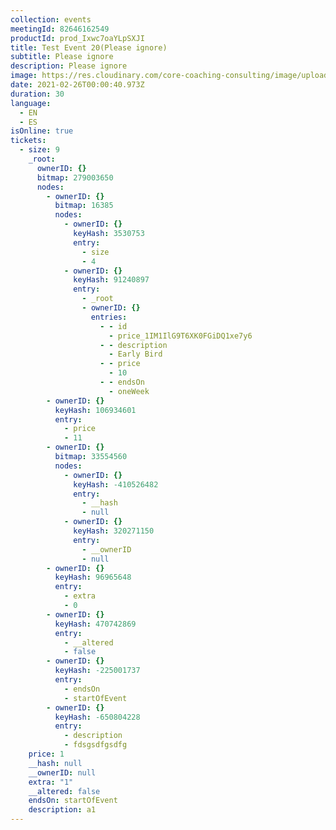 ```yaml
---
collection: events
meetingId: 82646162549
productId: prod_Ixwc7oaYLpSXJI
title: Test Event 20(Please ignore)
subtitle: Please ignore
description: Please ignore
image: https://res.cloudinary.com/core-coaching-consulting/image/upload/v1600812431/happy%20group.jpg
date: 2021-02-26T00:00:40.973Z
duration: 30
language:
  - EN
  - ES
isOnline: true
tickets:
  - size: 9
    _root:
      ownerID: {}
      bitmap: 279003650
      nodes:
        - ownerID: {}
          bitmap: 16385
          nodes:
            - ownerID: {}
              keyHash: 3530753
              entry:
                - size
                - 4
            - ownerID: {}
              keyHash: 91240897
              entry:
                - _root
                - ownerID: {}
                  entries:
                    - - id
                      - price_1IM1IlG9T6XK0FGiDQ1xe7y6
                    - - description
                      - Early Bird
                    - - price
                      - 10
                    - - endsOn
                      - oneWeek
        - ownerID: {}
          keyHash: 106934601
          entry:
            - price
            - 11
        - ownerID: {}
          bitmap: 33554560
          nodes:
            - ownerID: {}
              keyHash: -410526482
              entry:
                - __hash
                - null
            - ownerID: {}
              keyHash: 320271150
              entry:
                - __ownerID
                - null
        - ownerID: {}
          keyHash: 96965648
          entry:
            - extra
            - 0
        - ownerID: {}
          keyHash: 470742869
          entry:
            - __altered
            - false
        - ownerID: {}
          keyHash: -225001737
          entry:
            - endsOn
            - startOfEvent
        - ownerID: {}
          keyHash: -650804228
          entry:
            - description
            - fdsgsdfgsdfg
    price: 1
    __hash: null
    __ownerID: null
    extra: "1"
    __altered: false
    endsOn: startOfEvent
    description: a1
---
```

